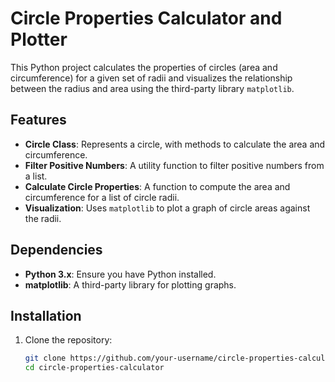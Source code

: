 # Circle Properties Calculator and Plotter

This Python project calculates the properties of circles (area and circumference) for a given set of radii and visualizes the relationship between the radius and area using the third-party library `matplotlib`.

## Features
- **Circle Class**: Represents a circle, with methods to calculate the area and circumference.
- **Filter Positive Numbers**: A utility function to filter positive numbers from a list.
- **Calculate Circle Properties**: A function to compute the area and circumference for a list of circle radii.
- **Visualization**: Uses `matplotlib` to plot a graph of circle areas against the radii.

## Dependencies

- **Python 3.x**: Ensure you have Python installed.
- **matplotlib**: A third-party library for plotting graphs.

## Installation

1. Clone the repository:

   ```bash
   git clone https://github.com/your-username/circle-properties-calculator.git
   cd circle-properties-calculator
